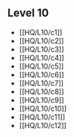 ## Level 10
- [[HQ/L10/c1]]
- [[HQ/L10/c2]]
- [[HQ/L10/c3]]
- [[HQ/L10/c4]]
- [[HQ/L10/c5]]
- [[HQ/L10/c6]]
- [[HQ/L10/c7]]
- [[HQ/L10/c8]]
- [[HQ/L10/c9]]
- [[HQ/L10/c10]]
- [[HQ/L10/c11]]
- [[HQ/L10/c12]]

